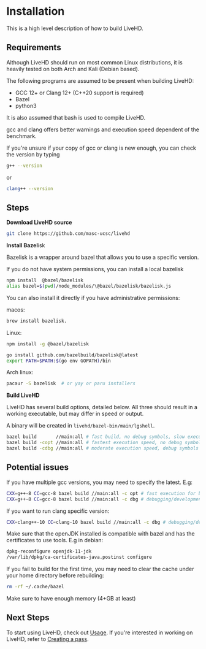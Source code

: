 # Installation

This is a high level description of how to build LiveHD.

## Requirements

Although LiveHD should run on most common Linux distributions, it is heavily tested on both Arch and Kali (Debian based).

The following programs are assumed to be present when building LiveHD:

- GCC 12+ or Clang 12+ (C++20 support is required)
- Bazel
- python3

It is also assumed that bash is used to compile LiveHD.

gcc and clang offers better warnings and execution speed dependent of the benchmark.

If you're unsure if your copy of gcc or clang is new enough, you can check the version by typing

```sh
g++ --version
```

or

```sh
clang++ --version
```

## Steps

**Download LiveHD source**

```sh
git clone https://github.com/masc-ucsc/livehd
```

**Install Bazel**isk

Bazelisk is a wrapper around bazel that allows you to use a specific version.

If you do not have system permissions, you can install a local bazelisk

```sh
npm install  @bazel/bazelisk
alias bazel=$(pwd)/node_modules/\@bazel/bazelisk/bazelisk.js
```

You can also install it directly if you have administrative permissions:

macos:
```sh
brew install bazelisk.
```

Linux:
```sh
npm install -g @bazel/bazelisk
```

```sh
go install github.com/bazelbuild/bazelisk@latest
export PATH=$PATH:$(go env GOPATH)/bin
```

Arch linux:
```sh
pacaur -S bazelisk  # or yay or paru installers
```

**Build LiveHD**

LiveHD has several build options, detailed below. All three should result in a working executable, but may differ in speed or output.

A binary will be created in `livehd/bazel-bin/main/lgshell`.

```sh
bazel build       //main:all # fast build, no debug symbols, slow execution (default)
bazel build -copt //main:all # fastest execution speed, no debug symbols, no assertions
bazel build -cdbg //main:all # moderate execution speed, debug symbols
```

## Potential issues

If you have multiple gcc versions, you may need to specify the latest. E.g:

```sh
CXX=g++-8 CC=gcc-8 bazel build //main:all -c opt # fast execution for benchmarking
CXX=g++-8 CC=gcc-8 bazel build //main:all -c dbg # debugging/development
```

If you want to run clang specific version:

```sh
CXX=clang++-10 CC=clang-10 bazel build //main:all -c dbg # debugging/development
```

Make sure that the openJDK installed is compatible with bazel and has the certificates to use tools. E.g in debian:

```sh
dpkg-reconfigure openjdk-11-jdk
/var/lib/dpkg/ca-certificates-java.postinst configure
```

If you fail to build for the first time, you may need to clear the cache under your home directory before rebuilding:

```sh
rm -rf ~/.cache/bazel
```

Make sure to have enough memory (4+GB at least)

## Next Steps

To start using LiveHD, check out [Usage](02-usage.md). If you're interested in working on LiveHD, refer to [Creating a pass](11-pass.md).

